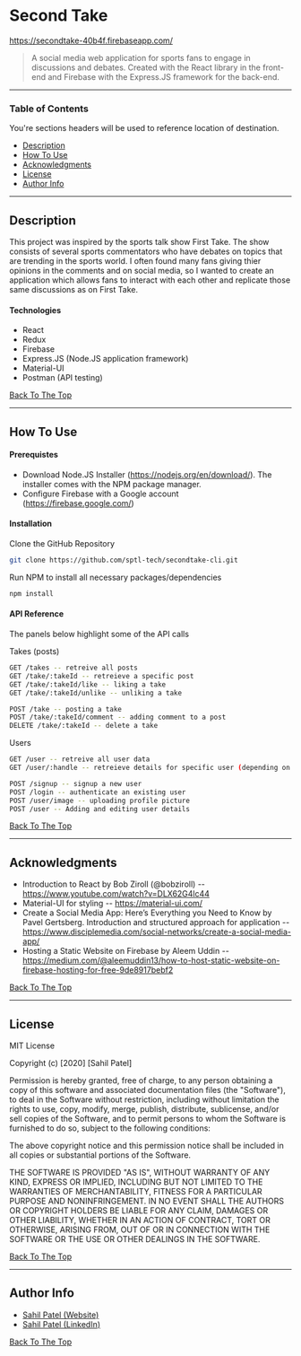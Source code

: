 # Second Take

https://secondtake-40b4f.firebaseapp.com/

> A social media web application for sports fans to engage in discussions and debates. Created with the React library in the front-end and Firebase with the Express.JS framework for the back-end. 

---

### Table of Contents
You're sections headers will be used to reference location of destination.

- [Description](#description)
- [How To Use](#how-to-use)
- [Acknowledgments](#acknowledgments)
- [License](#license)
- [Author Info](#author-info)

---

## Description

This project was inspired by the sports talk show First Take. The show consists of several sports commentators who have debates on topics that are trending in the sports world. I often found many fans giving thier opinions in the comments and on social media, so I wanted to create an application which allows fans to interact with each other and replicate those same discussions as on First Take.  

#### Technologies

- React
- Redux
- Firebase
- Express.JS (Node.JS application framework)
- Material-UI
- Postman (API testing)

[Back To The Top](#second-take)

---

## How To Use

#### Prerequistes 
- Download Node.JS Installer (https://nodejs.org/en/download/). The installer comes with the NPM package manager. 
- Configure Firebase with a Google account (https://firebase.google.com/)

#### Installation
Clone the GitHub Repository 

```sh
git clone https://github.com/sptl-tech/secondtake-cli.git
```

Run NPM to install all necessary packages/dependencies
```sh
npm install
```


#### API Reference
The panels below highlight some of the API calls

Takes (posts)
```sh
GET /takes -- retreive all posts
GET /take/:takeId -- retreieve a specific post 
GET /take/:takeId/like -- liking a take
GET /take/:takeId/unlike -- unliking a take
```
```sh
POST /take -- posting a take
POST /take/:takeId/comment -- adding comment to a post 
DELETE /take/:takeId -- delete a take
```

Users
```sh
GET /user -- retreive all user data 
GET /user/:handle -- retreieve details for specific user (depending on handle)
```
```sh
POST /signup -- signup a new user
POST /login -- authenticate an existing user 
POST /user/image -- uploading profile picture
POST /user -- Adding and editing user details
```

[Back To The Top](#second-take)

---

## Acknowledgments
- Introduction to React by Bob Ziroll (@bobziroll) -- https://www.youtube.com/watch?v=DLX62G4lc44
- Material-UI for styling -- https://material-ui.com/
- Create a Social Media App: Here’s Everything you Need to Know by Pavel Gertsberg. Introduction and structured approach for application -- https://www.disciplemedia.com/social-networks/create-a-social-media-app/
- Hosting a Static Website on Firebase by Aleem Uddin -- https://medium.com/@aleemuddin13/how-to-host-static-website-on-firebase-hosting-for-free-9de8917bebf2

[Back To The Top](#second-take)

---

## License

MIT License

Copyright (c) [2020] [Sahil Patel]

Permission is hereby granted, free of charge, to any person obtaining a copy
of this software and associated documentation files (the "Software"), to deal
in the Software without restriction, including without limitation the rights
to use, copy, modify, merge, publish, distribute, sublicense, and/or sell
copies of the Software, and to permit persons to whom the Software is
furnished to do so, subject to the following conditions:

The above copyright notice and this permission notice shall be included in all
copies or substantial portions of the Software.

THE SOFTWARE IS PROVIDED "AS IS", WITHOUT WARRANTY OF ANY KIND, EXPRESS OR
IMPLIED, INCLUDING BUT NOT LIMITED TO THE WARRANTIES OF MERCHANTABILITY,
FITNESS FOR A PARTICULAR PURPOSE AND NONINFRINGEMENT. IN NO EVENT SHALL THE
AUTHORS OR COPYRIGHT HOLDERS BE LIABLE FOR ANY CLAIM, DAMAGES OR OTHER
LIABILITY, WHETHER IN AN ACTION OF CONTRACT, TORT OR OTHERWISE, ARISING FROM,
OUT OF OR IN CONNECTION WITH THE SOFTWARE OR THE USE OR OTHER DEALINGS IN THE
SOFTWARE.

[Back To The Top](#second-take)

---

## Author Info

- <a href="https://sptl-tech.github.io/" target="_blank">Sahil Patel (Website)</a>
- <a href="https://www.linkedin.com/in/sahilpatel-0/" target="_blank">Sahil Patel (LinkedIn)</a>

[Back To The Top](#second-take)

